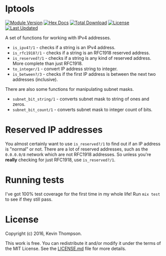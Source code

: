 # Iptools

<!-- MDOC !-->

[![Module Version](https://img.shields.io/hexpm/v/iptools.svg)](https://hex.pm/packages/iptools)
[![Hex Docs](https://img.shields.io/badge/hex-docs-lightgreen.svg)](https://hexdocs.pm/iptools/)
[![Total Download](https://img.shields.io/hexpm/dt/iptools.svg)](https://hex.pm/packages/iptools)
[![License](https://img.shields.io/hexpm/l/iptools.svg)](https://github.com/blackfist/iptools/blob/master/LICENSE)
[![Last Updated](https://img.shields.io/github/last-commit/blackfist/iptools.svg)](https://github.com/blackfist/iptools/commits/master)

A set of functions for working with IPv4 addresses.

- `is_ipv4?/1` - checks if a string is an IPv4 address.
- `is_rfc1918?/1` - checks if a string is an RFC1918 reserved address.
- `is_reserved?/1` - checks if a string is any kind of reserved address. More
  complete than just RFC1918.
- `to_integer/1` - convert IP address string to integer.
- `is_between?/3` - checks if the first IP address is between the next two
  addresses (inclusive).

There are also some functions for manipulating subnet masks.

- `subnet_bit_string/1` - converts subnet mask to string of ones and zeros.
- `subnet_bit_count/1` - converts subnet mask to integer count of bits.

# Reserved IP addresses

You almost certainly want to use `is_reserved?/1` to find out if an IP address is
"normal" or not. There are a lot of reserved addresses, such as the `0.0.0.0/8`
network which are not RFC1918 addresses. So unless you're **really** checking
for just RFC1918, use `is_reserved?/1`.

# Running tests

I've got 100% test coverage for the first time in my whole life! Run `mix test`
to see if they still pass.

# License

Copyright (c) 2016, Kevin Thompson.

This work is free. You can redistribute it and/or modify it under the terms of
the MIT License. See the [LICENSE.md](https://github.com/blackfist/iptools/blob/master/LICENSE.md) file for more details.
